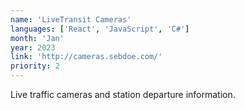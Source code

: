 ```yaml
---
name: 'LiveTransit Cameras'
languages: ['React', 'JavaScript', 'C#']
month: 'Jan'
year: 2023
link: 'http://cameras.sebdoe.com/'
priority: 2
---
```


Live traffic cameras and station departure information.